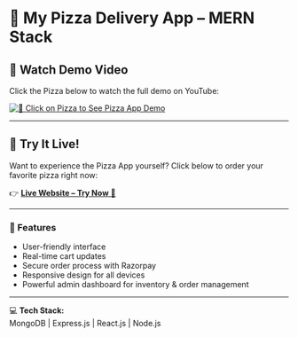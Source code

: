 # 🍕 My Pizza Delivery App – MERN Stack  

## 🍿 Watch Demo Video  
Click the Pizza below to watch the full demo on YouTube:  

[![🍕 Click on Pizza to See Pizza App Demo](https://images.pexels.com/photos/825661/pexels-photo-825661.jpeg)](https://youtu.be/S2Z0-Ru8nlo)

---

## 🚀 Try It Live!  
Want to experience the Pizza App yourself? Click below to order your favorite pizza right now:  

👉 **[Live Website – Try Now 🍕](https://oibsip-pizza-app-ykex.onrender.com)**

---

### 📌 Features  
- User-friendly interface  
- Real-time cart updates  
- Secure order process with Razorpay  
- Responsive design for all devices  
- Powerful admin dashboard for inventory & order management  

---

💻 **Tech Stack:**  
MongoDB | Express.js | React.js | Node.js
